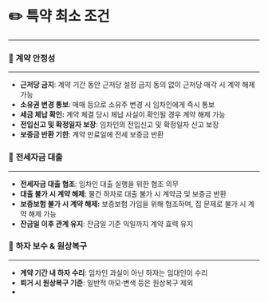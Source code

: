 # ✏️ 특약 최소 조건
---
### 📌 **계약 안정성**
---

- **근저당 금지**: 계약 기간 동안 근저당 설정 금지 동의 없이 근저당·매각 시 계약 해제 가능
- **소유권 변경 통보**: 매매 등으로 소유주 변경 시 임차인에게 즉시 통보
- **세금 체납 확인:** 계약 체결 당시 체납 사실이 확인될 경우 계약 해제 가능
- **전입신고 및 확정일자 보장**: 임차인의 전입신고 및 확정일자 신고 보장
- **보증금 반환 기한**: 계약 만료일에 전세 보증금 반환

### 📌 **전세자금 대출**
---

- **전세자금 대출 협조**: 임차인 대출 실행을 위한 협조 의무
- **대출 불가 시 계약 해제**: 물건 하자로 대출 불가 시 계약금 및 보증금 반환
- **보증보험 불가 시 계약 해제:** 보증보험 가입을 위해 협조하며, 집 문제로 불가 시 계약 해제 가능
- **잔금일 이후 관계 유지**: 잔금일 기준 익일까지 계약 효력 유지

### 📌 **하자 보수 & 원상복구**
---

- **계약 기간 내 하자 수리**: 임차인 과실이 아닌 하자는 임대인이 수리
- **퇴거 시 원상복구 기준**: 일반적 마모·변색 등은 원상복구 제외
- 